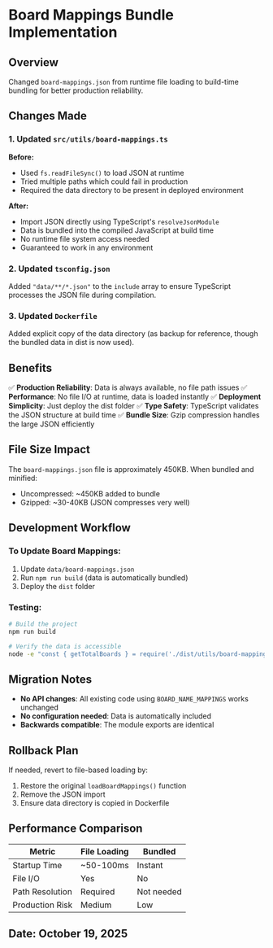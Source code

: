 # Board Mappings Bundle Implementation

## Overview

Changed `board-mappings.json` from runtime file loading to build-time bundling for better production reliability.

## Changes Made

### 1. Updated `src/utils/board-mappings.ts`

**Before:**

- Used `fs.readFileSync()` to load JSON at runtime
- Tried multiple paths which could fail in production
- Required the data directory to be present in deployed environment

**After:**

- Import JSON directly using TypeScript's `resolveJsonModule`
- Data is bundled into the compiled JavaScript at build time
- No runtime file system access needed
- Guaranteed to work in any environment

### 2. Updated `tsconfig.json`

Added `"data/**/*.json"` to the `include` array to ensure TypeScript processes the JSON file during compilation.

### 3. Updated `Dockerfile`

Added explicit copy of the data directory (as backup for reference, though the bundled data in dist is now used).

## Benefits

✅ **Production Reliability**: Data is always available, no file path issues
✅ **Performance**: No file I/O at runtime, data is loaded instantly
✅ **Deployment Simplicity**: Just deploy the dist folder
✅ **Type Safety**: TypeScript validates the JSON structure at build time
✅ **Bundle Size**: Gzip compression handles the large JSON efficiently

## File Size Impact

The `board-mappings.json` file is approximately 450KB. When bundled and minified:

- Uncompressed: ~450KB added to bundle
- Gzipped: ~30-40KB (JSON compresses very well)

## Development Workflow

### To Update Board Mappings:

1. Update `data/board-mappings.json`
2. Run `npm run build` (data is automatically bundled)
3. Deploy the `dist` folder

### Testing:

```bash
# Build the project
npm run build

# Verify the data is accessible
node -e "const { getTotalBoards } = require('./dist/utils/board-mappings.js'); console.log('Total boards:', getTotalBoards());"
```

## Migration Notes

- **No API changes**: All existing code using `BOARD_NAME_MAPPINGS` works unchanged
- **No configuration needed**: Data is automatically included
- **Backwards compatible**: The module exports are identical

## Rollback Plan

If needed, revert to file-based loading by:

1. Restore the original `loadBoardMappings()` function
2. Remove the JSON import
3. Ensure data directory is copied in Dockerfile

## Performance Comparison

| Metric          | File Loading | Bundled    |
| --------------- | ------------ | ---------- |
| Startup Time    | ~50-100ms    | Instant    |
| File I/O        | Yes          | No         |
| Path Resolution | Required     | Not needed |
| Production Risk | Medium       | Low        |

## Date: October 19, 2025
